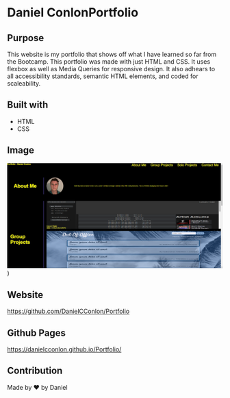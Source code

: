 # Daniel ConlonPortfolio

## Purpose

This website is my portfolio that shows off what I have learned so far from the Bootcamp.
This portfolio was made with just HTML and CSS. It uses flexbox as well as Media Queries for responsive design.
It also adhears to all accessibility standards, semantic HTML elements, and coded for scaleability.

## Built with

- HTML
- CSS

## Image

![Website image](./assets/images/updated%20read%20me.PNG))

## Website

https://github.com/DanielCConlon/Portfolio

## Github Pages

https://danielcconlon.github.io/Portfolio/

## Contribution

Made by ❤️ by Daniel
